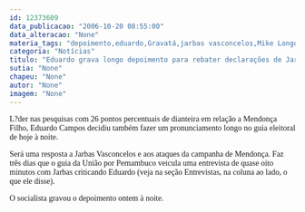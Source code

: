 ```yaml
---
id: 12373609
data_publicacao: "2006-10-20 08:55:00"
data_alteracao: "None"
materia_tags: "depoimento,eduardo,Gravatá,jarbas vasconcelos,Mike Longo"
categoria: "Notícias"
titulo: "Eduardo grava longo depoimento para rebater declarações de Jarbas"
sutia: "None"
chapeu: "None"
autor: "None"
imagem: "None"
---
```

<p><P><FONT face=Verdana>L?der nas pesquisas com 26 pontos percentuais de dianteira em relação a Mendonça Filho, Eduardo Campos decidiu também fazer um pronunciamento longo no guia eleitoral de hoje à noite.</FONT></P></p>
<p><P><FONT face=Verdana>Será uma resposta a Jarbas Vasconcelos e aos ataques da campanha de Mendonça. Faz três dias que o guia da União por Pernambuco veicula uma entrevista de quase oito minutos com Jarbas criticando Eduardo (veja na seção Entrevistas, na coluna ao lado, o que ele disse).</FONT></P></p>
<p><P><FONT face=Verdana>O socialista gravou o depoimento ontem à noite.</FONT></P> </p>
